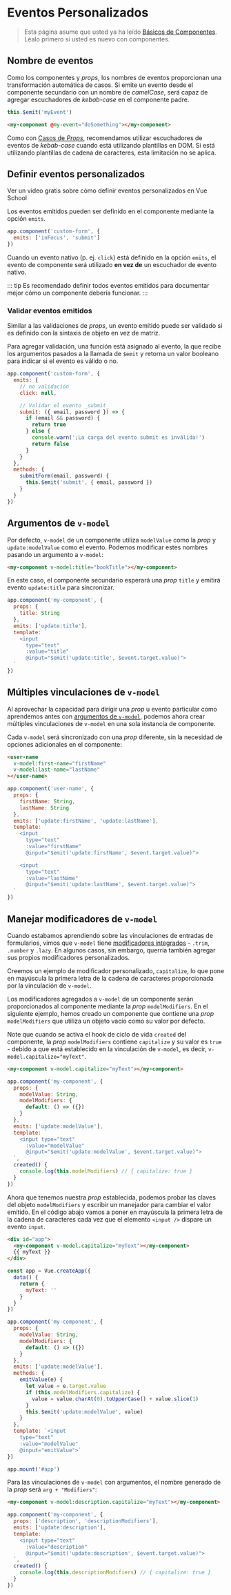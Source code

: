 # Eventos Personalizados

> Esta página asume que usted ya ha leído [Básicos de Componentes](component-basics.md). Léalo primero si usted es nuevo con componentes.

## Nombre de eventos

Como los componentes y _props_, los nombres de eventos proporcionan una transformación automática de casos. Si emite un evento desde el componente secundario con un nombre de _camelCase_, será capaz de agregar escuchadores de _kebab-case_ en el componente padre.

```js
this.$emit('myEvent')
```

```html
<my-component @my-event="doSomething"></my-component>
```

Como con [Casos de _Props_](/guide/component-props.html#prop-casing-camelcase-vs-kebab-case), recomendamos utilizar escuchadores de eventos de _kebab-case_ cuando está utilizando plantillas en DOM. Si está utilizando plantillas de cadena de caracteres, esta limitación no se aplica.

## Definir eventos personalizados

<VideoLesson href="https://vueschool.io/lessons/defining-custom-events-emits?friend=vuejs" title="Aprender cómo definir los eventos que pueden ser emitidos por un componente en Vue School">Ver un video gratis sobre cómo definir eventos personalizados en Vue School</VideoLesson>

Los eventos emitidos pueden ser definido en el componente mediante la opción `emits`.

```js
app.component('custom-form', {
  emits: ['inFocus', 'submit']
})
```

Cuando un evento nativo (p. ej. `click`) está definido en la opción `emits`, el evento de componente será utilizado **en vez de** un escuchador de evento nativo.

::: tip
Es recomendado definir todos eventos emitidos para documentar mejor cómo un componente debería funcionar.
:::

### Validar eventos emitidos

Similar a las validaciones de _props_, un evento emitido puede ser validado si es definido con la sintaxis de objeto en vez de matriz.

Para agregar validación, una función está asignado al evento, la que recibe los argumentos pasados a la llamada de `$emit` y retorna un valor booleano para indicar si el evento es válido o no.

```js
app.component('custom-form', {
  emits: {
    // no validación
    click: null,

    // Validar el evento _submit_
    submit: ({ email, password }) => {
      if (email && password) {
        return true
      } else {
        console.warn('¡La carga del evento submit es inválida!')
        return false
      }
    }
  },
  methods: {
    submitForm(email, password) {
      this.$emit('submit', { email, password })
    }
  }
})
```

## Argumentos de `v-model`

Por defecto, `v-model` de un componente utiliza `modelValue` como la _prop_ y `update:modelValue` como el evento. Podemos modificar estes nombres pasando un argumento a `v-model`:

```html
<my-component v-model:title="bookTitle"></my-component>
```

En este caso, el componente secundario esperará una _prop_ `title` y emitirá evento `update:title` para sincronizar.

```js
app.component('my-component', {
  props: {
    title: String
  },
  emits: ['update:title'],
  template: `
    <input
      type="text"
      :value="title"
      @input="$emit('update:title', $event.target.value)">
  `
})
```


## Múltiples vinculaciones de `v-model`

Al aprovechar la capacidad para dirigir una _prop_ u evento particular como aprendemos antes con [argumentos de `v-model`](#v-model-arguments), podemos ahora crear múltiples vinculaciones de `v-model` en una sola instancia de componente.

Cada `v-model` será sincronizado con una _prop_ diferente, sin la necesidad de opciones adicionales en el componente:

```html
<user-name
  v-model:first-name="firstName"
  v-model:last-name="lastName"
></user-name>
```

```js
app.component('user-name', {
  props: {
    firstName: String,
    lastName: String
  },
  emits: ['update:firstName', 'update:lastName'],
  template: `
    <input
      type="text"
      :value="firstName"
      @input="$emit('update:firstName', $event.target.value)">

    <input
      type="text"
      :value="lastName"
      @input="$emit('update:lastName', $event.target.value)">
  `
})
```

<common-codepen-snippet title="Múltiples directivas de v-model" slug="GRoPPrM" tab="html,result" />

## Manejar modificadores de `v-model`

Cuando estabamos aprendiendo sobre las vinculaciones de entradas de formularios, vimos que `v-model` tiene [modificadores integrados](/guide/forms.html#modifiers) - `.trim`, `.number` y `.lazy`. En algunos casos, sin embargo, querría también agregar sus propios modificadores personalizados.

Creemos un ejemplo de modificador personalizado, `capitalize`, lo que pone en mayúscula la primera letra de la cadena de caracteres proporcionada por la vinculación de `v-model`.

Los modificadores agregados a `v-model` de un componente serán proporcionados al componente mediante la _prop_ `modelModifiers`. En el siguiente ejemplo, hemos creado un componente que contiene una _prop_ `modelModifiers` que utiliza un objeto vacío como su valor por defecto.

Note que cuando se activa el hook de ciclo de vida `created` del componente, la _prop_ `modelModifiers` contiene `capitalize` y su valor es `true` - debido a que está establecido en la vinculación de `v-model`, es decir, `v-model.capitalize="myText"`.

```html
<my-component v-model.capitalize="myText"></my-component>
```

```js
app.component('my-component', {
  props: {
    modelValue: String,
    modelModifiers: {
      default: () => ({})
    }
  },
  emits: ['update:modelValue'],
  template: `
    <input type="text"
      :value="modelValue"
      @input="$emit('update:modelValue', $event.target.value)">
  `,
  created() {
    console.log(this.modelModifiers) // { capitalize: true }
  }
})
```

Ahora que tenemos nuestra _prop_ establecida, podemos probar las claves del objeto `modelModifiers` y escribir un manejador para cambiar el valor emitido. En el código abajo vamos a poner en mayúscula la primera letra de la cadena de caracteres cada vez que el elemento `<input />` dispare un evento `input`. 

```html
<div id="app">
  <my-component v-model.capitalize="myText"></my-component>
  {{ myText }}
</div>
```

```js
const app = Vue.createApp({
  data() {
    return {
      myText: ''
    }
  }
})

app.component('my-component', {
  props: {
    modelValue: String,
    modelModifiers: {
      default: () => ({})
    }
  },
  emits: ['update:modelValue'],
  methods: {
    emitValue(e) {
      let value = e.target.value
      if (this.modelModifiers.capitalize) {
        value = value.charAt(0).toUpperCase() + value.slice(1)
      }
      this.$emit('update:modelValue', value)
    }
  },
  template: `<input
    type="text"
    :value="modelValue"
    @input="emitValue">`
})

app.mount('#app')
```

Para las vinculaciones de `v-model` con argumentos, el nombre generado de la _prop_ será `arg + "Modifiers"`:

```html
<my-component v-model:description.capitalize="myText"></my-component>
```

```js
app.component('my-component', {
  props: ['description', 'descriptionModifiers'],
  emits: ['update:description'],
  template: `
    <input type="text"
      :value="description"
      @input="$emit('update:description', $event.target.value)">
  `,
  created() {
    console.log(this.descriptionModifiers) // { capitalize: true }
  }
})
```
